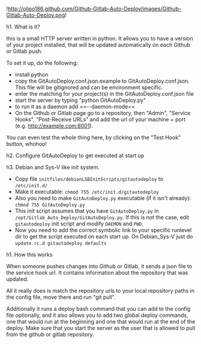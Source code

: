 !http://olipo186.github.com/Github-Gitlab-Auto-Deploy/images/Github-Gitlab-Auto-Deploy.png!

h1. What is it?

this is a small HTTP server written in python.
It allows you to have a version of your project installed, that will be updated automatically on each Github or Gitlab push.

To set it up, do the following:
* install python
* copy the GitAutoDeploy.conf.json.example to GitAutoDeploy.conf.json. This file will be gitignored and can be environment specific.
* enter the matching for your project(s) in the GitAutoDeploy.conf.json file
* start the server by typing "python GitAutoDeploy.py"
* to run it as a daemon add ==--daemon-mode==
* On the Github or Gitlab page go to a repository, then "Admin", "Service Hooks",
"Post-Receive URLs" and add the url of your machine + port (e.g. http://example.com:8001).

You can even test the whole thing here, by clicking on the "Test Hook" button, whohoo!

h2. Configure GitAutoDeploy to get executed at start up

h3. Debian and Sys-V like init system.
* Copy file ```initfiles/debianLSBInitScripts/gitautodeploy``` to ```/etc/init.d/```
* Make it executable: ```chmod 755 /etc/init.d/gitautodeploy```
* Also you need to make ```GitAutoDeploy.py``` executable (if it isn't already): ```chmod 755 GitAutoDeploy.py```
* This init script assumes that you have ```GitAutoDeploy.py``` in ```/opt/Gitlab_Auto_Deploy/GitAutoDeploy.py```. If this is not the case, edit ```gitautodeploy``` init script and modify ```DAEMON``` and ```PWD```.
* Now you need to add the correct symbolic link to your specific runlevel dir to get the script executed on each start up. On Debian_Sys-V just do ```update.rc.d gitautodeploy defaults```

h1. How this works

When someone pushes changes into Github or Gitlab, it sends a json file to the service hook url.
It contains information about the repository that was updated.

All it really does is match the repository urls to your local repository paths in the config file,
move there and run "git pull".


Additionally it runs a deploy bash command that you can add to the config file optionally, and it also
allows you to add two global deploy commands, one that would run at the beginning and one that would run at the end of the deploy.
Make sure that you start the server as the user that is allowed to pull from the github or gitlab repository.
